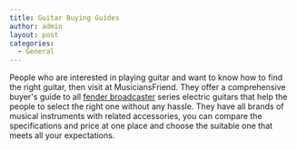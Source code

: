 ```yaml
---
title: Guitar Buying Guides
author: admin
layout: post
categories:
  - General
---
```

People who are interested in playing guitar and want to know how to find the right guitar, then visit at MusiciansFriend. They offer a comprehensive buyer's guide to all <a href="http://thehub.musiciansfriend.com/guitar-buying-guides/buying-guide-the-fender-telecaster">fender broadcaster</a> series electric guitars that help the people to select the right one without any hassle. They have all brands of musical instruments with related accessories, you can compare the specifications and price at one place and choose the suitable one that meets all your expectations.
